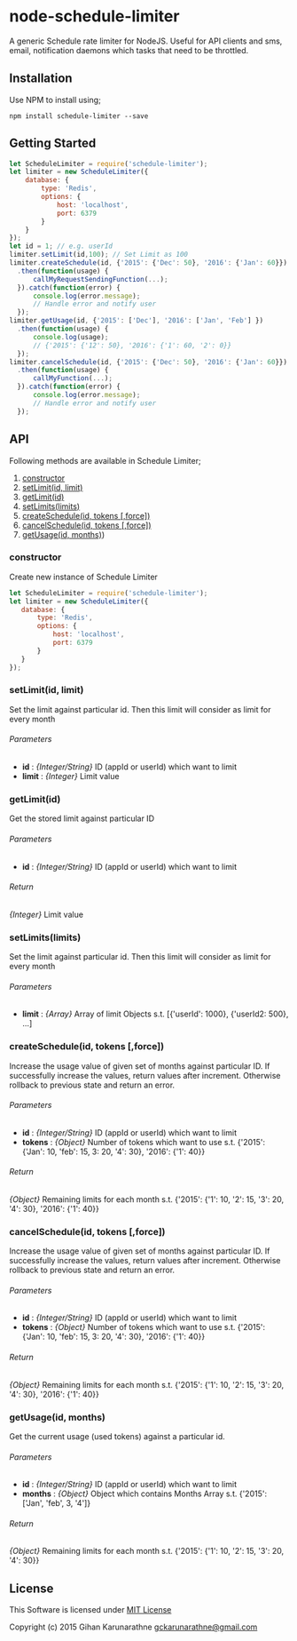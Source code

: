 # node-schedule-limiter
A generic Schedule rate limiter for NodeJS. Useful for API clients and sms, email, notification daemons which tasks that need to be throttled.

## Installation

Use NPM to install using;

`npm install schedule-limiter --save`

## Getting Started

```JavaScript
let ScheduleLimiter = require('schedule-limiter');
let limiter = new ScheduleLimiter({
    database: {
        type: 'Redis',
        options: {
            host: 'localhost',
            port: 6379
        }
    }
});
let id = 1; // e.g. userId
limiter.setLimit(id,100); // Set Limit as 100
limiter.createSchedule(id, {'2015': {'Dec': 50}, '2016': {'Jan': 60}})
  .then(function(usage) {
      callMyRequestSendingFunction(...);
  }).catch(function(error) {
      console.log(error.message);
      // Handle error and notify user
  });
limiter.getUsage(id, {'2015': ['Dec'], '2016': ['Jan', 'Feb'] })
  .then(function(usage) {
      console.log(usage);
      // {'2015': {'12': 50}, '2016': {'1': 60, '2': 0}}
  });
limiter.cancelSchedule(id, {'2015': {'Dec': 50}, '2016': {'Jan': 60}})
  .then(function(usage) {
      callMyFunction(...);
  }).catch(function(error) {
      console.log(error.message);
      // Handle error and notify user
  });
```

## API

Following methods are available in Schedule Limiter;

1. [constructor](#constructor)
2. [setLimit(id, limit)](#setlimitid-limit)
3. [getLimit(id)](#getlimitid)
4. [setLimits(limits)](#setlimitslimits)
5. [createSchedule(id, tokens \[,force\])](#createscheduleid-tokens-force)
6. [cancelSchedule(id, tokens \[,force\])](#cancelscheduleid-tokens-force)
7. [getUsage(id, months)](#getusageid-months))

### constructor
Create new instance of Schedule Limiter

```JavaScript
let ScheduleLimiter = require('schedule-limiter');
let limiter = new ScheduleLimiter({
   database: {
       type: 'Redis',
       options: {
           host: 'localhost',
           port: 6379
       }
   }
});
```

### setLimit(id, limit)
Set the limit against particular id. Then this limit will consider as
limit for every month

###### Parameters
- **id** : *{Integer/String}* ID (appId or userId) which want to limit
- **limit** : *{Integer}* Limit value

### getLimit(id)
Get the stored limit against particular ID

###### Parameters
- **id** : *{Integer/String}* ID (appId or userId) which want to limit

###### Return
*{Integer}* Limit value

### setLimits(limits)
Set the limit against particular id. Then this limit will consider as
limit for every month

###### Parameters
- **limit** : *{Array}* Array of limit Objects s.t. [{'userId': 1000}, {'userId2: 500}, ...]

### createSchedule(id, tokens [,force])
Increase the usage value of given set of months against particular ID.
If successfully increase the values, return values after increment.
Otherwise rollback to previous state and return an error.

###### Parameters
- **id** : *{Integer/String}* ID (appId or userId) which want to limit
- **tokens** : *{Object}* Number of tokens which want to use s.t. {'2015': {'Jan': 10, 'feb': 15, 3: 20, '4': 30}, '2016': {'1': 40}}

###### Return
*{Object}* Remaining limits for each month s.t. {'2015': {'1': 10, '2': 15, '3': 20, '4': 30}, '2016': {'1': 40}}

### cancelSchedule(id, tokens [,force])
Increase the usage value of given set of months against particular ID.
If successfully increase the values, return values after increment.
Otherwise rollback to previous state and return an error.

###### Parameters
- **id** : *{Integer/String}* ID (appId or userId) which want to limit
- **tokens** : *{Object}* Number of tokens which want to use s.t. {'2015': {'Jan': 10, 'feb': 15, 3: 20, '4': 30}, '2016': {'1': 40}}

###### Return
*{Object}* Remaining limits for each month s.t. {'2015': {'1': 10, '2': 15, '3': 20, '4': 30}, '2016': {'1': 40}}

### getUsage(id, months)
Get the current usage (used tokens) against a particular id.

###### Parameters
- **id** : *{Integer/String}* ID (appId or userId) which want to limit
- **months** : *{Object}* Object which contains Months Array s.t. {'2015': ['Jan', 'feb', 3, '4']}

###### Return
*{Object}* Remaining limits for each month s.t. {'2015': {'1': 10, '2': 15, '3': 20, '4': 30}}

## License

This Software is licensed under [MIT License](/LICENSE)

Copyright (c) 2015 Gihan Karunarathne <gckarunarathne@gmail.com>
